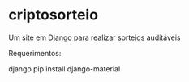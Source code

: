 # criptosorteio
Um site em Django para realizar sorteios auditáveis


Requerimentos:

django
pip install django-material

